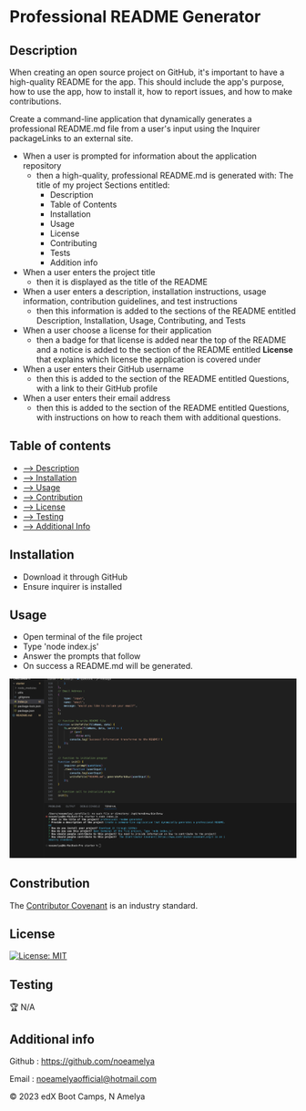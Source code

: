 # Professional README Generator

## Description

When creating an open source project on GitHub, it's important to have a high-quality README for the app. This should include the app's purpose, how to use the app, how to install it, how to report issues, and how to make contributions. 

Create a command-line application that dynamically generates a professional README.md file from a user's input using the Inquirer packageLinks to an external site. 


  * When a user is prompted for information about the application repository 
    - then a high-quality, professional README.md is generated with: The title of my project 
      Sections entitled:
      * Description 
      * Table of Contents 
      * Installation 
      * Usage 
      * License 
      * Contributing 
      * Tests 
      * Addition info
  * When a user enters the project title
    - then it is displayed as the title of the README
  * When a user enters a description, installation instructions, usage information, contribution guidelines, and test instructions 
    - then this information is added to the sections of the README entitled Description, Installation, Usage, Contributing, and Tests
  * When a user choose a license for their application
    - then a badge for that license is added near the top of the README and a notice is added to the section of the README entitled **License** that explains which license the application is covered under
  * When a user enters their GitHub username 
      - then this is added to the section of the README entitled Questions, with a link to their GitHub profile
  * When a user enters their email address 
      - then this is added to the section of the README entitled Questions, with instructions on how to reach them with additional questions.
  

## Table of contents

- [--> Description](#description)
- [--> Installation](#installation)
- [--> Usage](#usage)
- [--> Contribution](#constribution)
- [--> License](#license)
- [--> Testing](#test)
- [--> Additional Info](#additional-info)


## Installation

* Download it through GitHub
* Ensure inquirer is installed 

## Usage

* Open terminal of the file project
* Type 'node index.js' 
* Answer the prompts that follow
* On success a README.md will be generated.



![outcome project](./image/readme.png)


## Constribution

 The [Contributor Covenant](https://www.contributor-covenant.org/) is an industry standard.

## License

[![License: MIT](https://img.shields.io/badge/License-MIT-yellow.svg)](https://opensource.org/licenses/MIT)

## Testing 
🏆 
N/A

## Additional info

Github : https://github.com/noeamelya

Email : noeamelyaofficial@hotmail.com

© 2023 edX Boot Camps, N Amelya
